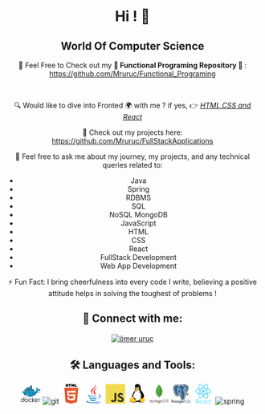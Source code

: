 <h1 align="center">  Hi ! 👋 </h1>
  
<h2 align="center">World Of Computer Science </h2>


<p align="center">
  🔭 Feel Free to Check out my <strong> 🍃 Functional Programing Repository 🍃 </strong> : <a href="https://github.com/Mruruc/Functional_Programing">https://github.com/Mruruc/Functional_Programing</a>
</p> 
<br/>
<p align="center">
  &#128269; Would like to dive into Fronted &#127757; with me ? if yes,  &#128073; <a href="https://github.com/Mruruc/HTML-CSS-React" ><em>HTML,CSS and React</em></a> 
</p>

<p align="center">
  🔭 Check out my projects here: <a href="https://github.com/Mruruc/FullStackApplications">https://github.com/Mruruc/FullStackApplications</a>
</p>


<p align="center">
  💬 Feel free to ask me about my journey, my projects, and any technical queries related to:
<ul align="center">
  <li align="center">Java</li>
  <li align="center">Spring</li>
  <li align="center">RDBMS</li>
  <li align="center">SQL</li>
  <li align="center">NoSQL MongoDB</li>
  <li align="center">JavaScript</li>
  <li align="center">HTML</li>
  <li align="center">CSS</li>
  <li align="center">React</li>
  <li align="center">FullStack Development</li>
  <li align="center">Web App Development</li>
</ul>
</p>

<p align="center">
  ⚡ Fun Fact: I bring cheerfulness into every code I write, believing a positive attitude helps in solving the toughest of problems !
</p>

<h2 align="center">🔗 Connect with me:</h2>
<p align="center">
<a href="https://www.linkedin.com/in/%C3%B6mer-uru%C3%A7-9ab9a8223" target="blank"><img align="center" src="https://raw.githubusercontent.com/rahuldkjain/github-profile-readme-generator/master/src/images/icons/Social/linked-in-alt.svg" alt="ömer uruç" height="30" width="40" /></a>
</p>


<h2 align="center">🛠 Languages and Tools:</h2>
<p align="center"> 
<img src="https://raw.githubusercontent.com/devicons/devicon/master/icons/docker/docker-original-wordmark.svg" alt="docker" width="40" height="40"/> 
<img src="https://www.vectorlogo.zone/logos/git-scm/git-scm-icon.svg" alt="git" width="40" height="40"/> 
<img src="https://raw.githubusercontent.com/devicons/devicon/master/icons/html5/html5-original-wordmark.svg" alt="html5" width="40" height="40"/> 
<img src="https://raw.githubusercontent.com/devicons/devicon/master/icons/java/java-original.svg" alt="java" width="40" height="40"/> 
<img src="https://raw.githubusercontent.com/devicons/devicon/master/icons/javascript/javascript-original.svg" alt="javascript" width="40" height="40"/> 
<img src="https://raw.githubusercontent.com/devicons/devicon/master/icons/linux/linux-original.svg" alt="linux" width="40" height="40"/> 
<img src="https://raw.githubusercontent.com/devicons/devicon/master/icons/mongodb/mongodb-original-wordmark.svg" alt="mongodb" width="40" height="40"/> 
<img src="https://raw.githubusercontent.com/devicons/devicon/master/icons/postgresql/postgresql-original-wordmark.svg" alt="postgresql" width="40" height="40"/> 
<img src="https://raw.githubusercontent.com/devicons/devicon/master/icons/react/react-original-wordmark.svg" alt="react" width="40" height="40"/> 
<img src="https://www.vectorlogo.zone/logos/springio/springio-icon.svg" alt="spring" width="40" height="40"/> 
</p>







